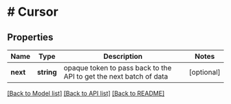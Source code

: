 # # Cursor

## Properties

Name | Type | Description | Notes
------------ | ------------- | ------------- | -------------
**next** | **string** | opaque token to pass back to the API to get the next batch of data | [optional] 

[[Back to Model list]](../../README.md#documentation-for-models) [[Back to API list]](../../README.md#documentation-for-api-endpoints) [[Back to README]](../../README.md)


